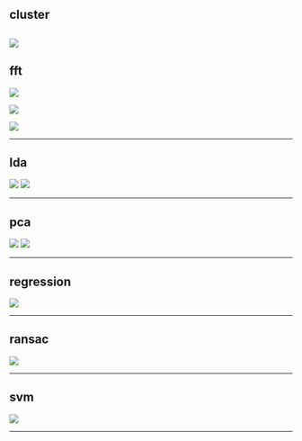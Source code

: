 ## cluster
![](cluster/Figure_1.png)
-----

## fft

![](fft/Figure_1.png)

![](fft/Figure_2.png)

![](fft/Figure_3.png)

-----

## lda

![](lda/Figure_1.png)
![](lda/Figure_2.png)

-----

## pca

![](pca/Figure_1.png)
![](pca/Figure_2.png)

-----

## regression

![](regression/Figure_1.png)

-----

## ransac

![](ransac/Figure_1.png)

-----

## svm

![](svm/Figure_1.png)

-----
